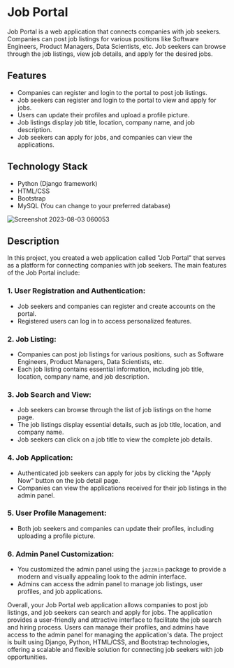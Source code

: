 # Job Portal

Job Portal is a web application that connects companies with job seekers. Companies can post job listings for various positions like Software Engineers, Product Managers, Data Scientists, etc. Job seekers can browse through the job listings, view job details, and apply for the desired jobs.

## Features

- Companies can register and login to the portal to post job listings.
- Job seekers can register and login to the portal to view and apply for jobs.
- Users can update their profiles and upload a profile picture.
- Job listings display job title, location, company name, and job description.
- Job seekers can apply for jobs, and companies can view the applications.

## Technology Stack

- Python (Django framework)
- HTML/CSS
- Bootstrap
- MySQL (You can change to your preferred database)

![Screenshot 2023-08-03 060053](https://github.com/Sudhanshu-Badole/Job_Portal/assets/117152309/1b209fd1-9bfd-4400-990f-e21609c30a9a)

## Description

In this project, you created a web application called "Job Portal" that serves as a platform for connecting companies with job seekers. The main features of the Job Portal include:

### 1. User Registration and Authentication:
- Job seekers and companies can register and create accounts on the portal.
- Registered users can log in to access personalized features.

### 2. Job Listing:
- Companies can post job listings for various positions, such as Software Engineers, Product Managers, Data Scientists, etc.
- Each job listing contains essential information, including job title, location, company name, and job description.

### 3. Job Search and View:
- Job seekers can browse through the list of job listings on the home page.
- The job listings display essential details, such as job title, location, and company name.
- Job seekers can click on a job title to view the complete job details.

### 4. Job Application:
- Authenticated job seekers can apply for jobs by clicking the "Apply Now" button on the job detail page.
- Companies can view the applications received for their job listings in the admin panel.

### 5. User Profile Management:
- Both job seekers and companies can update their profiles, including uploading a profile picture.

### 6. Admin Panel Customization:
- You customized the admin panel using the `jazzmin` package to provide a modern and visually appealing look to the admin interface.
- Admins can access the admin panel to manage job listings, user profiles, and job applications.

Overall, your Job Portal web application allows companies to post job listings, and job seekers can search and apply for jobs. The application provides a user-friendly and attractive interface to facilitate the job search and hiring process. Users can manage their profiles, and admins have access to the admin panel for managing the application's data. The project is built using Django, Python, HTML/CSS, and Bootstrap technologies, offering a scalable and flexible solution for connecting job seekers with job opportunities.
